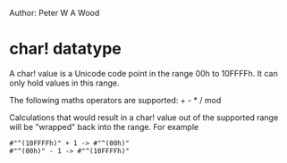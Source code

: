 Author: Peter W A Wood

# char! datatype

A char! value is a Unicode code point in the range 00h to 10FFFFh. It can only hold values in this range.

The following maths operators are supported:
	+
	-
	*
	/
	mod

Calculations that would result in a char! value out of the supported range will be "wrapped" back into the range. For example
```
#"^(10FFFFh)" + 1 -> #"^(00h)"
#"^(00h)" - 1 -> #"^(10FFFFh)"
```